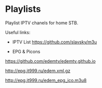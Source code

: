# Playlists
Playlist IPTV chanels for home STB.

Useful links:
- IPTV List 
https://github.com/slavsky/m3u

- EPG & Picons 

https://github.com/edemtv/edemtv.github.io

http://epg.it999.ru/edem.xml.gz

http://epg.it999.ru/edem_epg_ico.m3u8
